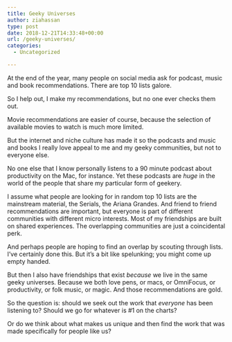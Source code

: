 ```yaml
---
title: Geeky Universes
author: ziahassan
type: post
date: 2018-12-21T14:33:48+00:00
url: /geeky-universes/
categories:
  - Uncategorized

---
```

At the end of the year, many people on social media ask for podcast, music and book recommendations. There are top 10 lists galore. 

So I help out, I make my recommendations, but no one ever checks them out. 

Movie recommendations are easier of course, because the selection of available movies to watch is much more limited. 

But the internet and niche culture has made it so the podcasts and music and books I really love appeal to me and my geeky communities, but not to everyone else. 

No one else that I know personally listens to a 90 minute podcast about productivity on the Mac, for instance. Yet these podcasts are _huge_ in the world of the people that share my particular form of geekery. 

I assume what people are looking for in random top 10 lists are the mainstream material, the Serials, the Ariana Grandes. And friend to friend recommendations are important, but everyone is part of different communities with different micro interests. Most of my friendships are built on shared experiences. The overlapping communities are just a coincidental perk. 

And perhaps people are hoping to find an overlap by scouting through lists. I&#8217;ve certainly done this. But it&#8217;s a bit like spelunking; you might come up empty handed. 

But then I also have friendships that exist _because_ we live in the same geeky universes. Because we both love pens, or macs, or OmniFocus, or productivity, or folk music, or magic. And those recommendations are gold. 

So the question is: should we seek out the work that _everyone_ has been listening to? Should we go for whatever is #1 on the charts? 

Or do we think about what makes us unique and then find the work that was made specifically for people like us?